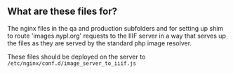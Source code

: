 ## What are these files for? 
The nginx files in the qa and production subfolders and for setting up shim to route 'images.nypl.org' requests to the IIIF server in a way that serves up the files as they are served by the standard php image resolver. 

These files should be deployed on the server to `/etc/nginx/conf.d/image_server_to_iiif.js`